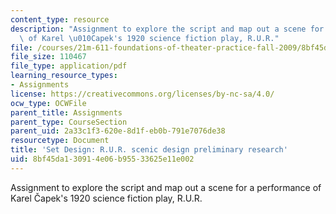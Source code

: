 ```yaml
---
content_type: resource
description: "Assignment to explore the script and map out a scene for a performance\
  \ of Karel \u010Capek's 1920 science fiction play, R.U.R."
file: /courses/21m-611-foundations-of-theater-practice-fall-2009/8bf45da130914e06b95533625e11e002_MIT21M_611F09_setdesign1.pdf
file_size: 110467
file_type: application/pdf
learning_resource_types:
- Assignments
license: https://creativecommons.org/licenses/by-nc-sa/4.0/
ocw_type: OCWFile
parent_title: Assignments
parent_type: CourseSection
parent_uid: 2a33c1f3-620e-8d1f-eb0b-791e7076de38
resourcetype: Document
title: 'Set Design: R.U.R. scenic design preliminary research'
uid: 8bf45da1-3091-4e06-b955-33625e11e002
---
```

Assignment to explore the script and map out a scene for a performance of Karel Čapek's 1920 science fiction play, R.U.R.